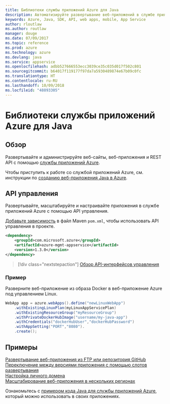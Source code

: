 ```yaml
---
title: Библиотеки службы приложений Azure для Java
description: Автоматизируйте развертывание веб-приложений в службе приложений Azure с помощью API-интерфейсов управления Azure.
keywords: Azure, Java, SDK, API, web apps, mobile, App Service
author: rloutlaw
ms.author: routlaw
manager: douge
ms.date: 07/09/2017
ms.topic: reference
ms.prod: azure
ms.technology: azure
ms.devlang: java
ms.service: appservice
ms.openlocfilehash: adbb527666553ecc3039ce35c035d017f502c801
ms.sourcegitcommit: b64017f119177f97da7a5930489874e67b09c0fc
ms.translationtype: HT
ms.contentlocale: ru-RU
ms.lasthandoff: 10/09/2018
ms.locfileid: "48893305"
---
```

# <a name="azure-app-service-libraries-for-java"></a>Библиотеки службы приложений Azure для Java

## <a name="overview"></a>Обзор

Развертывайте и администрируйте веб-сайты, веб-приложения и REST API с помощью [службы приложений Azure](/azure/app-service).

Чтобы приступить к работе со службой приложений Azure, см. инструкции по [созданию веб-приложения Java в Azure](/azure/app-service-web/app-service-web-get-started-java).

## <a name="management-api"></a>API управления

Развертывайте, масштабируйте и настраивайте приложения в службе приложений Azure с помощью API управления.

[Добавьте зависимость](https://maven.apache.org/guides/getting-started/index.html#How_do_I_use_external_dependencies) в файл Maven `pom.xml`, чтобы использовать API управления в проекте.

```XML
<dependency>
    <groupId>com.microsoft.azure</groupId>
    <artifactId>azure-mgmt-appservice</artifactId>
    <version>1.3.0</version>
</dependency>
```   

> [!div class="nextstepaction"]
> [Обзор API-интерфейсов управления](/java/api/overview/azure/appservice/management)

### <a name="example"></a>Пример

Разверните веб-приложение из образа Docker в веб-приложение Azure под управлением Linux.

```java
WebApp app = azure.webApps().define("newLinuxWebApp")
    .withExistingLinuxPlan(myLinuxAppServicePlan)
    .withExistingResourceGroup("myResourceGroup")
    .withPrivateDockerHubImage("username/my-java-app")
    .withCredentials("dockerHubUser","dockerHubPassword")
    .withAppSetting("PORT","8080").
    .create();
```

## <a name="samples"></a>Примеры

[Развертывание веб-приложения из FTP или репозитория GitHub][1]  
[Переключение между версиями приложения с помощью слотов развертывания][2]  
[Настройка личного домена][3]   
[Масштабирование веб-приложения в нескольких регионах][4]   

Ознакомьтесь с [примером кода Java для службы приложений Azure](https://azure.microsoft.com/resources/samples/?platform=java&term=appservice), который можно использовать в своих приложениях.

[1]: ../docs-ref-conceptual/java-sdk-configure-webapp-sources.md
[2]: https://azure.microsoft.com/resources/samples/app-service-java-manage-staging-and-production-slots-for-web-apps/
[3]: https://azure.microsoft.com/resources/samples/app-service-java-manage-web-apps-with-custom-domains/
[4]: https://azure.microsoft.com/resources/samples/app-service-java-scale-web-apps-on-linux/
